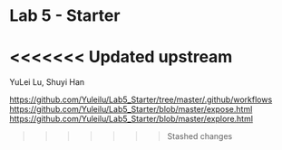 # Lab 5 - Starter

# <<<<<<< Updated upstream

YuLei Lu, Shuyi Han

https://github.com/Yuleilu/Lab5_Starter/tree/master/.github/workflows
https://github.com/Yuleilu/Lab5_Starter/blob/master/expose.html
https://github.com/Yuleilu/Lab5_Starter/blob/master/explore.html

> > > > > > > Stashed changes
